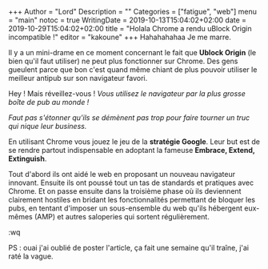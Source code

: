 +++
Author = "Lord"
Description = ""
Categories = ["fatigue", "web"]
menu = "main"
notoc = true
WritingDate = 2019-10-13T15:04:02+02:00
date = 2019-10-29T15:04:02+02:00
title = "Holala Chrome a rendu uBlock Origin incompatible !"
editor = "kakoune"
+++
Hahahahahaa
Je me marre.

Il y a un mini-drame en ce moment concernant le fait que **Ublock Origin** (le bien qu'il faut utiliser) ne peut plus fonctionner sur Chrome.
Des gens gueulent parce que bon c'est quand même chiant de plus pouvoir utiliser le meilleur antipub sur son navigateur favori.

Hey !
Mais réveillez-vous !
*Vous utilisez le navigateur par la plus grosse boîte de pub au monde !*

*Faut pas s'étonner qu'ils se démènent pas trop pour faire tourner un truc qui nique leur business.*

En utilisant Chrome vous jouez le jeu de la **stratégie Google**.
Leur but est de se rendre partout indispensable en adoptant la fameuse **Embrace, Extend, Extinguish**.

Tout d'abord ils ont aidé le web en proposant un nouveau navigateur innovant.
Ensuite ils ont poussé tout un tas de standards et pratiques avec Chrome.
Et on passe ensuite dans la troisième phase où ils deviennent clairement hostiles en bridant les fonctionnalités permettant de bloquer les pubs, en tentant d'imposer un sous-ensemble du web qu'ils hébergent eux-mêmes (AMP) et autres saloperies qui sortent régulièrement.

:wq

PS : ouai j'ai oublié de poster l'article, ça fait une semaine qu'il traîne, j'ai raté la vague.
